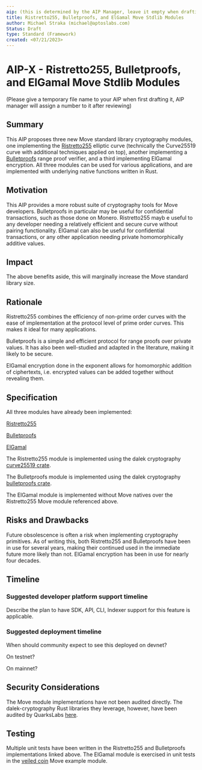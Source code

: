 ```yaml
---
aip: (this is determined by the AIP Manager, leave it empty when drafting)
title: Ristretto255, Bulletproofs, and ElGamal Move Stdlib Modules
author: Michael Straka (michael@aptoslabs.com)
Status: Draft
type: Standard (Framework)
created: <07/21/2023>
---
```


# AIP-X - Ristretto255, Bulletproofs, and ElGamal Move Stdlib Modules
  
(Please give a temporary file name to your AIP when first drafting it, AIP manager will assign a number to it after reviewing)

## Summary

This AIP proposes three new Move standard library cryptography modules, one implementing the [Ristretto255](https://ristretto.group/) elliptic curve (technically the Curve25519 curve with additional techniques applied on top), another implementing a [Bulletproofs](https://eprint.iacr.org/2017/1066.pdf) range proof verifier, and a third implementing ElGamal encryption. All three modules can be used for various applications, and are implemented with underlying native functions written in Rust.

## Motivation

This AIP provides a more robust suite of cryptography tools for Move developers. Bulletproofs in particular may be useful for confidential transactions, such as those done on Monero. Ristretto255 mayb e useful to any developer needing a relatively efficient and secure curve without pairing functionality. ElGamal can also be useful for confidential transactions, or any other application needing private homomorphically additive values. 

## Impact

The above benefits aside, this will marginally increase the Move standard library size. 

## Rationale

Ristretto255 combines the efficiency of non-prime order curves with the ease of implementation at the protocol level of prime order curves. This makes it ideal for many applications. 

Bulletproofs is a simple and efficient protocol for range proofs over private values. It has also been well-studied and adapted in the literature, making it likely to be secure. 

ElGamal encryption done in the exponent allows for homomorphic addition of ciphertexts, i.e. encrypted values can be added together without revealing them. 

## Specification

All three modules have already been implemented:

[Ristretto255](https://github.com/aptos-labs/aptos-core/blob/main/aptos-move/framework/aptos-stdlib/sources/cryptography/ristretto255.move)

[Bulletproofs](https://github.com/aptos-labs/aptos-core/blob/main/aptos-move/framework/aptos-stdlib/sources/cryptography/ristretto255_bulletproofs.move)

[ElGamal](https://github.com/aptos-labs/aptos-core/blob/main/aptos-move/framework/aptos-stdlib/sources/cryptography/ristretto255_elgamal.move)

The Ristretto255 module is implemented using the dalek cryptography [curve25519 crate](https://github.com/dalek-cryptography/curve25519-dalek).

The Bulletproofs module is implemented using the dalek cryptography [bulletproofs crate](https://github.com/dalek-cryptography/bulletproofs).

The ElGamal module is implemented without Move natives over the Ristretto255 Move module referenced above. 

## Risks and Drawbacks

Future obsolescence is often a risk when implementing cryptography primitives. As of writing this, both Ristretto255 and Bulletproofs have been in use for several years, making their continued used in the immediate future more likely than not. ElGamal encryption has been in use for nearly four decades.  
## Timeline

### Suggested developer platform support timeline

Describe the plan to have SDK, API, CLI, Indexer support for this feature is applicable. 

### Suggested deployment timeline

When should community expect to see this deployed on devnet?

On testnet?

On mainnet?

## Security Considerations

The Move module implementations have not been audited directly. The dalek-cryptography Rust libraries they leverage, however, have been audited by QuarksLabs [here](https://blog.quarkslab.com/resources/2019-08-26-audit-dalek-libraries/19-06-594-REP.pdf).

## Testing

Multiple unit tests have been written in the Ristretto255 and Bulletproofs implementations linked above. The ElGamal module is exercised in unit tests in the [veiled coin](https://github.com/aptos-labs/aptos-core/blob/main/aptos-move/move-examples/veiled_coin/sources/veiled_coin.move) Move example module.
